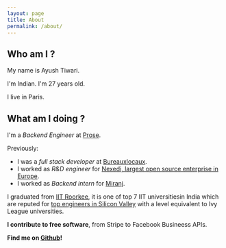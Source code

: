 ```yaml
---
layout: page
title: About
permalink: /about/
---
```


Who am I ?
----------
My name is Ayush Tiwari.

I'm Indian. I'm 27 years old.

I live in Paris.

What am I doing ?
----------------
I'm a *Backend Engineer* at [Prose](https://prose.com).

Previously:
- I was a *full stack developer* at [Bureauxlocaux](bureauxlocaux.com).
- I worked as *R&D engineer* for [Nexedi, largest open source enterprise in Europe](https://www.nexedi.com/free-software).
- I worked as *Backend intern* for [Miranj](miranj.in).


I graduated from [IIT Roorkee](https://www.iitr.ac.in/), it is one of top 7 IIT universitiesin India which are reputed for [top engineers in Silicon Valley](https://qz.com/india/262730/why-iits-produce-more-entrepreneurs-than-ivy-league-institutions-like-harvard-or-yale/) with a level equivalent to Ivy League universities.

**I contribute to free software**, from Stripe to Facebook Busineess APIs.

**Find me on [Github](https://github.com/tiwariayush)!**
